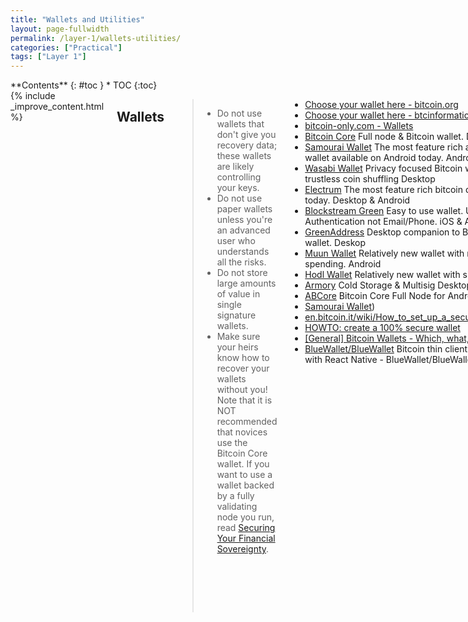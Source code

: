 ```yaml
---
title: "Wallets and Utilities"
layout: page-fullwidth
permalink: /layer-1/wallets-utilities/
categories: ["Practical"]
tags: ["Layer 1"]
---
```


<div class="row">
<div class="medium-4 medium-push-8 columns" markdown="1">
<div class="panel radius" markdown="1">
**Contents**
{: #toc }
*  TOC
{:toc}
</div>
</div><!-- /.medium-4.columns -->



<div class="medium-8 medium-pull-4 columns" markdown="1">
{% include _improve_content.html %}


## Wallets

> * Do not use wallets that don't give you recovery data; these wallets are likely controlling your keys.
> * Do not use paper wallets unless you're an advanced user who understands all the risks.
> * Do not store large amounts of value in single signature wallets.
> * Make sure your heirs know how to recover your wallets without you!
> Note that it is NOT recommended that novices use the Bitcoin Core wallet. If you want to use a wallet backed by a fully validating node you run, read [Securing Your Financial Sovereignty](https://blog.lopp.net/securing-your-financial-sovereignty/).


* [Choose your wallet here - bitcoin.org](https://bitcoin.org/en/choose-your-wallet?step=5)
* [Choose your wallet here - btcinformation](https://btcinformation.org/en/choose-your-wallet)
* [bitcoin-only.com - Wallets](https://bitcoin-only.com/#wallets)
* [Bitcoin Core](https://bitcoincore.org/) Full node & Bitcoin wallet. Desktop
* [Samourai Wallet](https://samouraiwallet.com/) The most feature rich and advanced bitcoin wallet available on Android today. Android
* [Wasabi Wallet](https://wasabiwallet.io/) Privacy focused Bitcoin wallet, that implements trustless coin shuffling Desktop
* [Electrum](https://electrum.org/#home) The most feature rich bitcoin desktop wallet available today. Desktop & Android
* [Blockstream Green](https://blockstream.com/green/) Easy to use wallet. Use Google Authentication not Email/Phone. iOS & Android
* [GreenAddress](https://github.com/greenaddress/WalletElectron/releases/tag/v0.1.04) Desktop companion to Blockstream Green mobile wallet. Deskop
* [Muun Wallet](https://muun.com/) Relatively new wallet with novel multi-sig 2-of-2 spending. Android
* [Hodl Wallet](https://hodlwallet.co/) Relatively new wallet with simple UI. iOS & Android
* [Armory](https://www.bitcoinarmory.com/) Cold Storage & Multisig Desktop - [howto video](https://www.youtube.com/user/JellyBaby68/videos)
* [ABCore](http://abco.re/en/releases/) Bitcoin Core Full Node for Android Android
* [Samourai Wallet](https://samouraiwallet.com/))
* [en.bitcoin.it/wiki/How_to_set_up_a_secure_offline_savings_wallet](https://en.bitcoin.it/wiki/How_to_set_up_a_secure_offline_savings_wallet)
* [HOWTO: create a 100% secure wallet](https://bitcointalk.org/index.php?topic=17240.0)
* [[General] Bitcoin Wallets - Which, what, why?](https://bitcointalk.org/index.php?topic=1631151.0)
* [BlueWallet/BlueWallet](https://github.com/BlueWallet/BlueWallet)
Bitcoin thin client for iOS & Android. Built with React Native - BlueWallet/BlueWallet

### 👛 Blockstream-green

* [docs.blockstream.com/green/getting-started/getting-started-index.html](https://docs.blockstream.com/green/getting-started/getting-started-index.html)
* [Blockstream Green](https://blockstream.com/green/)
  > Blockstream Green is our industry-leading Bitcoin wallet, providing Bitcoin users with an unrivaled blend of security and ease-of-use.

### 👛 Wasabi

* [wasabiwallet.io/](https://wasabiwallet.io/) 
* [MIT Bitcoin Expo 2019 - Wasabi Wallet: Unfairly Private](https://www.youtube.com/watch?v=JtDY7Gb-L5s)
* [zkSNACKs/WalletWasabi](https://github.com/zkSNACKs/WalletWasabi) 
  > Open-source, non-custodial, privacy-focused Bitcoin wallet, that implements trustless coin shuffling with mathematically provable anonymity - Chaumian CoinJoin.
* [WalletWasabi.Documentation/FAQ.md](https://github.com/zkSNACKs/WalletWasabi/blob/master/WalletWasabi.Documentation/FAQ.md) 
* [WalletWasabi.Community/Dojo.md](https://github.com/zkSNACKs/WalletWasabi/blob/master/WalletWasabi.Community/Dojo.md)
[Dojo - Wasabi Docs](https://docs.wasabiwallet.io/building-wasabi/Dojo.html)
> The Dojo is the place where all the many Wasabikas get together and collaborate. Here we honor those who have already earned their belts, and celebrate those who get promoted. This is the Wasabi documentation, an archive of knowledge about the open-source, non-custodial and p...
* [docs.wasabiwallet.io/building-wasabi/TechnicalOverview.html#abstract](https://docs.wasabiwallet.io/building-wasabi/TechnicalOverview.html#abstract)
* [402 Payment Required - Wasabi wallet - 1 Download & Setup (Linux)](https://www.youtube.com/watch?v=zPKpC9cRcZo&list=PLmoQ11MXEmahCG1nkbKK6DiAwVx9giJCi)
* [reddit.com/r/WasabiWallet/comments/aqlyia/how_to_connect_wasabi_wallet_to_my_own_full/](https://www.reddit.com/r/WasabiWallet/comments/aqlyia/how_to_connect_wasabi_wallet_to_my_own_full/)
[reddit.com/r/WasabiWallet/comments/axk36n/how_can_i_know_wasabi_connected_to_my_local_node/](https://www.reddit.com/r/WasabiWallet/comments/axk36n/how_can_i_know_wasabi_connected_to_my_local_node/)
[reddit.com/r/WasabiWallet/comments/btl4ly/wasabi_with_personal_bitcoin_node/](https://www.reddit.com/r/WasabiWallet/comments/btl4ly/wasabi_with_personal_bitcoin_node/)
* [How to Update Wasabi Wallet to v 1.1.1 with Bitcoin Core Integrati...](https://www.youtube.com/watch?v=DUc9A76rwX4)
  > Release Summary: + If you have a full node running, from now on Wasabi will ask blocks from it instead of random peers. This is the first step towards comple...
* [Bitcoin Core vs Wasabi Wallet — Network Level Privacy](https://medium.com/@nopara73/bitcoin-core-vs-wasabi-wallet-network-level-privacy-bdca1d501387)
  > Bitcoin Core, more specifically full nodes are considered to be the pinnacle of network level privacy in Bitcoin wallets that no other…
* [Bitcoin Takeover Podcast, Ep S2 E2: Udi Wertheimer on Being a Bitcoiner](https://podcasts.apple.com/us/podcast/bitcoin-takeover-podcast/id1451766883?i=1000443139074)
  > Jun 28, 2019 (Discusses privacy w wasabi/coinjoin vs chainanylists in the first half)
* [reddit.com/r/WasabiWallet/comments/a4q0tc/private_full_node_configuration/](https://www.reddit.com/r/WasabiWallet/comments/a4q0tc/private_full_node_configuration/)
  > I've got a full node running on my machine connected to mainnet through tor network. I think it's common configuration among privacy conscious...
* [[WIP] Full node integration - hybrid mode by lontivero · Pull Re...](https://github.com/zkSNACKs/WalletWasabi/pull/1197)
  > This PR contains a first approach for the full integration with bitcoin core nodes. At initialization time it tries to connect with the local node and in case it succeed then use it for everything ...
>
> One of the key points in Wasabi is that you don't need to run a full node to protect your privacy. Wasabi is the first light wallet that doesn't leak information to third parties and protects you against blockchain (thanks to its built-in coinjoin feature, built-in chain analyzer and the coin control ) and network analysis.

### 👛 Samourai

* [youtube.com/channel/UCb4Y89L9Bokuo6OWqjAhMoA](https://www.youtube.com/channel/UCb4Y89L9Bokuo6OWqjAhMoA)
* [Samourai Wallet - Apps on Google Play](https://play.google.com/store/apps/details?id=com.samourai.wallet)
  > Samourai Wallet is the most feature rich and advanced bitcoin wallet available on Android today. It has been created from the ground up by privacy activists to be extremely portable, highly secure, and lead the pack in protecting the privacy of bitcoin users. - Full Segwit S...
* [Samourai-Wallet/boltzmann](https://github.com/Samourai-Wallet/boltzmann)
  > A python script computing the entropy of Bitcoin transactions and the linkability of their inputs and outputs. - Samourai-Wallet/boltzmann

### 👛 Electrum

* [electrum.org/](https://electrum.org/) 
* [docs.electrum.org/en/latest/](http://docs.electrum.org/en/latest/) 
* [bitcoinelectrum.com](https://bitcoinelectrum.com/) 
* [bitcointalk.org/index.php?topic=4573616.0](https://bitcointalk.org/index.php?topic=4573616.0) - great way to safely "watch" the status of your (offline) cold-storage wallet.
* [[Guide] How to Create a Watch-only Wallet (for Electrum)](https://bitcointalk.org/index.php?topic=4573616.0)
* [twitter.com/bitcoinkoala/status/1178053504386129921?s=12](https://twitter.com/bitcoinkoala/status/1178053504386129921?s=12)
  > -Got electrs (Electrum server) running on my #RaspiBlitz node thanks to @openoms tutorial [[openoms/bitcoin-tutorials/electrs](https://github.com/openoms/bitcoin-tutorials/blob/master/electrs/README.md)] and now connected to my @ShiftCryptoHQ #BitBox app. BitBox02 & BitBox app + RaspiBlitz & Electrum
* [spesmilo/electrum](https://github.com/spesmilo/electrum)

Electrum; Bitcoin thin client. 

**Ubuntu Install:**

*instructions from electrum.org, augmented for ubuntu*

* [electrum.org/#download](https://electrum.org/#download)

*Install dependencies:*

sudo apt-get install python3-pyqt5

*Download package:*

`wget https://download.electrum.org/3.3.8/Electrum-3.3.8.tar.gz`

*Verify signature:*

`wget https://download.electrum.org/3.3.8/Electrum-3.3.8.tar.gz.asc`

[electrum.readthedocs.io/en/latest/gpg-check.html](https://electrum.readthedocs.io/en/latest/gpg-check.html)

`gpg --keyserver keys.gnupg.net --recv-keys 6694D8DE7BE8EE5631BED9502BD5824B7F9470E`

`gpg --verify Electrum-3.3.8.tar.gz.asc`

*Unpack:*

`tar -xvf Electrum-3.3.8.tar.gz`

*Install Python:*

`sudo apt-get install python3-setuptools python3-pip`

*Run with PIP:*

`python3 Electrum-3.3.8/run_electrum`

*Install:*

`python3 -m pip install --user Electrum-3.3.8.tar.gz[fast]`

* [unix.stackexchange.com/questions/534640/command-electrum-not-found](https://unix.stackexchange.com/questions/534640/command-electrum-not-found)

*Add Symlink:*

`sudo ln -s ~/.local/bin/electrum /usr/local/bin/electrum`

#### - electrum-personal-server

* [reddit.com/r/Bitcoin/comments/7w6a9k/electrum_personal_server_the_best_way_to_connect/](https://www.reddit.com/r/Bitcoin/comments/7w6a9k/electrum_personal_server_the_best_way_to_connect/) r/Bitcoin - Electrum Personal Server - The best way to connect you... basically, electrum personal server is the more sovereign way to run the electrum wallet... analogous to using the bitcoin-core wallet with the complete blockchain.
* [Electrum Server Gateways](https://bitcointalk.org/index.php?topic=2664747.msg27179198)
* [chris-belcher/electrum-personal-server](https://github.com/chris-belcher/electrum-personal-server)
  > It is an implementation of the Electrum server protocol which fulfills the specific need of using the Electrum wallet backed by a full node, but without the heavyweight server backend, for a single user. It allows the user to benefit from all of Bitcoin Core's resource-saving features like pruning, blocksonly and disabled txindex. All of Electrum's feature-richness like hardware wallet integration, multisignature wallets, offline signing, seed recovery phrases, coin control and so on can still be used, but connected only to the user's own full node. Full node wallets are important in bitcoin because they are an big part of what makes the system be trustless. No longer do people have to trust a financial institution like a bank or paypal, they can run software on their own computers. If bitcoin is digital gold, then a full node wallet is your own personal goldsmith who checks for you that received payments are genuine. Full node wallets are also important for privacy. Using Electrum under default configuration requires it to send (hashes of) all your bitcoin addresses to some server. That server can then easily spy on your transactions. Full node wallets like Electrum Personal Server would download the entire blockchain and scan it for the user's own addresses, and therefore don't reveal to anyone else which bitcoin addresses they are interested in.
* [reddit.com/r/Bitcoin/comments/bgyluw/alright_guys_this_is_it_electrum_personal_server/](https://www.reddit.com/r/Bitcoin/comments/bgyluw/alright_guys_this_is_it_electrum_personal_server/)
* [reddit.com/r/Bitcoin/comments/7w6a9k/electrum_personal_server_the_best_way_to_connect/](https://www.reddit.com/r/Bitcoin/comments/7w6a9k/electrum_personal_server_the_best_way_to_connect/) electrum personal server - a full node for your electrum wallet

### 👛 Bitgo

* [bitgo.com/](https://www.bitgo.com/) 
* [bitgo.github.io/bitgo-docs/](https://bitgo.github.io/bitgo-docs/ 
* [static1.squarespace.com/static/5956707b6b49988d1df0001a/t/5ae161608a922d28394af452/1524719979322/BitGo+User+Guide042518.pdf](https://static1.squarespace.com/static/5956707b6b49988d1df0001a/t/5ae161608a922d28394af452/1524719979322/BitGo+User+Guide042518.pdf) 
  > This document provides step-by-step details about how to use the non-custodial BitGo servicethrough the Web interface as well as how to administer the service and configure policies.

### 👛 Hardware

* [bitcoin-only.com - Other Hardware](https://bitcoin-only.com/#hardware)
* [radmin](https://revealer.cc/author/radmin/) [revealer](https://revealer.cc/) -Optical Seed Encryption Tool 
* [ColdCard](https://coldcardwallet.com/) Hardware Wallet
* [Opendime](https://opendime.com/) Bitcoin Bearer Bond
* [Bitpiggys](https://www.bitpiggys.com/) Piggybank + Opendime
* [docs.wasabiwallet.io/building-wasabi/HardwareWalletTestingGuide.html -Integration Testing - Wasabi](https://docs.wasabiwallet.io/building-wasabi/HardwareWalletTestingGuide.html)
* [news.bitcoin.com/bitcoin-bank-less-thirty-minutes-usb-drive/](https://news.bitcoin.com/bitcoin-bank-less-thirty-minutes-usb-drive/)

#### - Trezor

* [shop.trezor.io/](https://shop.trezor.io/) 
* [wiki.trezor.io/User_manual](https://wiki.trezor.io/User_manual)
* [How to transfer bitcoin from Coinbase to Trezor hardware wallet](https://youtu.be/K7fqbNGgTXU)
* [bitcointalk.org/index.php?topic=5136349.0](https://bitcointalk.org/index.php?topic=5136349.0) 
* [youtube.com/watch?v=lab9_L61ZY0](https://www.youtube.com/watch?v=lab9_L61ZY0) 
* [romanz/trezor-agent](https://github.com/romanz/trezor-agent)
* [Bitadd](https://www.youtube.com/channel/UCg15NoSwXILVTQn3kujRN0g)
* [Send Bitcoin to Multiple Addresses in One Transaction Only - TREZOR](https://bitcointalk.org/index.php?topic=5136349.0)
* [OJ Jordan](https://www.youtube.com/channel/UC7fx8Z6y5QOpU6Yvzdk3D_w)
* [NEW 2019 TREZOR model T - Complete Setup, Backup and Restore Tutorial](https://www.youtube.com/watch?v=lab9_L61ZY0)
  > This is my new, updated 2019 complete Setup, Restore, Backup tutorial for the Trezor device Model T The device is touchscreen and has a few recent upgrades t...
* [trezor/trezor-firmware](https://github.com/trezor/trezor-firmware)
* [trezor/trezor-hw](https://github.com/trezor/trezor-hw)
* [trezor/trezor-android](https://github.com/trezor/trezor-android)
* [martin-lizner/trezor-ssh-agent](https://github.com/martin-lizner/trezor-ssh-agent)
  > Trezor SSH Agent for Windows (Putty, WinSCP and more) + KeepKey supported! - martin-lizner/trezor-ssh-agent

#### - Casa-keymaster

* [keys.casa/keymaster/](https://keys.casa/keymaster/) 
* [Casa Keymaster Security: Mobile Key Overview](https://blog.keys.casa/casa-keymaster-security-mobile-key-overview/)
  > In this post, we review the security architecture of the Mobile Key on the new Casa Keymaster app, and how we’ve carefully designed a better backup solution.
* [Casa - Youtube](https://www.youtube.com/channel/UCgqxjfkJI65huAsJkMiExeQ)
* [Setting up Keymaster by Casa (Basic Multisig)](https://www.youtube.com/watch?v=B-JpOC1Knx8)   

#### - Ledger

* [Ledger Nano X - Secure your crypto](https://shop.ledger.com/pages/ledger-nano-x)
* [LEDGER NANO X BEST SET-UP GUIDE, UNBOXING AND STEP BY STEP TUTORIA...](https://www.youtube.com/watch?v=lHzFY4ucTYQ)
  > Brand New Ledger Nano X Step By STep Guide. Unboxing and Complete Set-up Guide from start to finish. This is my fifth tutorial on the Ledger Devices, I've be...

#### - Cold Card

* [coldcardwallet.com](https://coldcardwallet.com/) 
* [coldcardwallet.com/docs/quick](https://coldcardwallet.com/docs/quick) 
* [coldcardwallet.com/docs/#guides-by-others](https://coldcardwallet.com/docs/#guides-by-others) 
* [youtube.com/watch?v=f8dBNrlwJ0k&list=PLmoQ11MXEmahiHdXhOIUM0ja3Hzf_hVvc&index=2](https://www.youtube.com/watch?v=f8dBNrlwJ0k&list=PLmoQ11MXEmahiHdXhOIUM0ja3Hzf_hVvc&index=2)
* [Coldcard](https://github.com/Coldcard) 


### 👛 Cold Storage

* [medium.com/@timevalueofbtc/the-business-of-bitcoin-cold-storage-148fba7f1255](https://medium.com/@timevalueofbtc/the-business-of-bitcoin-cold-storage-148fba7f1255)
  > Bitcoin is digital gold, and this continues to be its most appropriate and concise metaphor. I recently discussed some parallels between…
* [square/subzero](https://github.com/square/subzero)
  > Square's Bitcoin Cold Storage solution. 
* [Overtorment/cli-cold-wallet](https://github.com/Overtorment/cli-cold-wallet)
  > Make a cold storage for your coins right in terminal, offline - Overtorment/cli-cold-wallet

### 👛 Paper

* [en.bitcoin.it/wiki/Paper_wallet](https://en.bitcoin.it/wiki/Paper_wallet) 
* [p4fg/secure-paper-wallet](https://github.com/p4fg/secure-paper-wallet) 
* [pointbiz/bitaddress.org](https://github.com/pointbiz/bitaddress.org) 
* [dbasch/bitcoin-paper-wallet](https://github.com/dbasch/bitcoin-paper-wallet) - Generate a Bitcoin paper wallet offline as a png file, no need for a browser. - dbasch/bitcoin-paper-wallet
* [nurupo/paper-store](https://github.com/nurupo/paper-store) - Cold store small files on paper as QR codes -- PGP keys, Bitcoin keys, Tox keys or any other small files in general. - nurupo/paper-store


## Utilities

### Escrow

Escrow Agents should be impartial and trusted intermediaries who hold custody of buyer's funds until pre-defined conditions are met. With the help of public key encryption, parties who don't know or trust each-other can engage in commerce, online.
* [bitrated.com](https://www.bitrated.com/)  
  > Bitcoin Trust Platform - Identity & reputation management, multi-signature smart contracts and consumer protection for Bitcoin and other cryptocurrencies.
* [jobs4btc-escrow.appspot.com](http://jobs4btc-escrow.appspot.com/) 
* [Using PGP and Cryptocurrency Keysignatures](https://web-work.tools/practical-public-key-crypto/)
  > Asymmetric Encryption: Phil Zimmerman, PGP, Bitcoin and Ethereum key-signatures, Escrow, SSL, Various Apps and Resourses.

### Explorers

* [blockstream.info](http://blockstream.info)
* [blockchain.com/](https://blockchain.com/)
  > Blockchain is the world's most trusted all-in-one crypto company. We're connecting the world to the future of finance through our suite of products including the leading crypto wallet, bitcoin explorer, and market information.
* [blocktrail.com/BTC](https://www.blocktrail.com/BTC)
* [blockexplorer.com/](https://blockexplorer.com/)
* [smartbit.com.au/](https://www.smartbit.com.au/)
* [bitkit.live/](https://bitkit.live/)
* [OXT](https://oxt.me/)
  > OXT is a tool designed for Exploratory Blockchain Analysis of the bitcoin ledger.
OXT is the "Other eXploration Tool" and it should become the "Open eXploration Tool" in the future.

### Fees

* [transactionfee.info](https://transactionfee.info/) 
  > Check the fee efficiency of your last transaction!
* [bitcoinfees.earn.com](https://bitcoinfees.earn.com/)
* [b10c.me/A-list-of-public-feerate-estimator-APIs/](b10c.me/A-list-of-public-feerate-estimator-APIs/)
* [statoshi.info/dashboard/db/fee-estimates](statoshi.info/dashboard/db/fee-estimates)
* [bitcoiner.live/](bitcoiner.live/)
* [bitcoinfees.earn.com/](bitcoinfees.earn.com/)
* [fees.truelevel.io/#/btc](fees.truelevel.io/#/btc)
* [whatthefee.io/](whatthefee.io/)

### Visualizations

* [xpfio/awesome-blockchain-visualisation](https://github.com/xpfio/awesome-blockchain-visualisation)
* [bitcoin-vr/bitcoin-vr](https://github.com/bitcoin-vr/bitcoin-vr)
* [KevinSmall/blockchain3d](https://github.com/KevinSmall/blockchain3d)


</div>
</div>